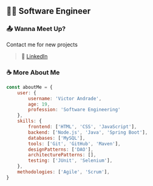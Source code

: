 ## 👨‍💻 Software Engineer

### 📤 Wanna Meet Up?

Contact me for new projects

> 💼 [LinkedIn](https://linkedin.com/in/victoandrad)

### ☕ More About Me

```javascript
const aboutMe = {
    user: {
        username: 'Victor Andrade',
        age: 19,
        profession: 'Software Engineering'
    },
    skills: {
        frontend: ['HTML', 'CSS', 'JavaScript'],
        backend: ['Node.js', 'Java', 'Spring Boot'],
        databases: ['MySQL'],
        tools: ['Git', 'GitHub', 'Maven'],
        designPatterns: ['DAO'],
        architecturePatterns: [],
        testing: ['JUnit', 'Selenium'],
    },
    methodologies: ['Agile', 'Scrum'],
}
```
